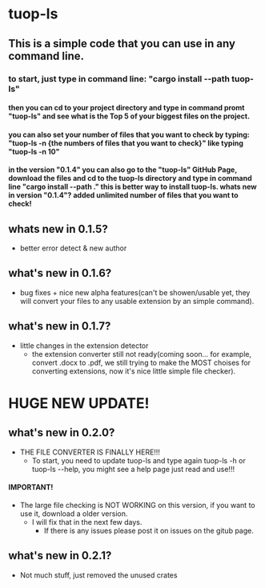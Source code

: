 # tuop-ls

## This is a simple code that you can use in any command line.

### to start, just type in command line: "cargo install --path tuop-ls"

#### then you can cd to your project directory and type in command promt "tuop-ls" and see what is the Top 5 of your biggest files on the project.

#### you can also set your number of files that you want to check by typing: "tuop-ls -n {the numbers of files that you want to check}" like typing "tuop-ls -n 10"

#### in the version "0.1.4" you can also go to the "tuop-ls" GitHub Page, download the files and cd to the tuop-ls directory and type in command line "cargo install --path ." this is better way to install tuop-ls. whats new in version "0.1.4"? added unlimited number of files that you want to check!

## whats new in 0.1.5?

- better error detect & new author 

## what's new in 0.1.6?
- bug fixes + nice new alpha features(can't be showen/usable yet, they will convert your files to any usable extension by an simple command).


## what's new in 0.1.7?
- little changes in the extension detector
  - the extension converter still not ready(coming soon... for example, convert .docx to .pdf, we still trying to make the MOST choises for converting extensions, now it's nice little simple file checker).

# HUGE NEW UPDATE!

## what's new in 0.2.0?
- THE FILE CONVERTER IS FINALLY HERE!!!
  - To start, you need to update tuop-ls and type again tuop-ls -h or tuop-ls --help, you might see a help page just read and use!!!
#### IMPORTANT!
- The large file checking is NOT WORKING on this version, if you want to use it, download a older version.
  - I will fix that in the next few days.
    - If there is any issues please post it on issues on the gitub page.

## what's new in 0.2.1?
  - Not much stuff, just removed the unused crates